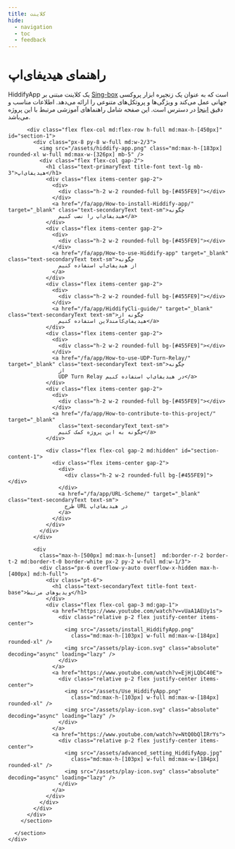 ```yaml
---
title: کلاینت
hide:
  - navigation
  - toc
  - feedback
---
```


  <main class="2xl:flex 2xl:justify-center">
    <div class="px-3 md:px-10 lg:px-20 2xl:max-w-[1920px]">
      <h1 class="text-primaryText title-font text-4xl">راهنمای هیدیفای‌اپ</h1>
      <div class="py-10">
        <p class="text-xl">
          HiddifyApp یک کلاینت مبتنی بر <a class="underline underline-offset-2"
            href="https://github.com/SagerNet/sing-box">Sing-box</a> است که به عنوان یک
          زنجیره ابزار پروکسی جهانی عمل می‌کند و ویژگی‌ها و پروتکل‌های متنوعی را ارائه می‌دهد. اطلاعات مناسب و دقیق
          <a class="underline underline-offset-2"
            href="https://github.com/hiddify/hiddify-next/blob/main/README.md">اینجا</a> در دسترس است. این صفحه شامل
          راهنماهای آموزشی مرتبط با این پروژه می‌باشد.
        </p>
      </div>
      <section class="flex flex-col gap-5 items-center justify-center py-10">
        <section
          class=" video-card  relative w-full md:max-w-[900px] rounded-3xl border-2 border-white bg-white bg-opacity-20 shadow-lg">

          <div class="flex flex-col md:flex-row h-full md:max-h-[450px]" id="section-1">
            <div class="px-8 py-8 w-full md:w-2/3">
              <img src="/assets/hiddify-app.png" class="md:max-h-[183px] rounded-xl w-full md:max-w-[326px] mb-5" />
              <div class="flex flex-col gap-2">
                <h1 class="text-primaryText title-font text-lg mb-3">هیدیفای‌اپ</h1>
                <div class="flex items-center gap-2">
                  <div>
                    <div class="h-2 w-2 rounded-full bg-[#455FE9]"></div>
                  </div>
                  <a href="/fa/app/How-to-install-Hiddify-app/" target="_blank" class="text-secondaryText text-sm">چگونه
                    هیدیفای‌اپ را نصب کنیم</a>
                </div>
                <div class="flex items-center gap-2">
                  <div>
                    <div class="h-2 w-2 rounded-full bg-[#455FE9]"></div>
                  </div>
                  <a href="/fa/app/How-to-use-Hiddify-app" target="_blank" class="text-secondaryText text-sm">چگونه
                    از هیدیفای‌اپ استفاده کنیم
                  </a>
                </div>
                <div class="flex items-center gap-2">
                  <div>
                    <div class="h-2 w-2 rounded-full bg-[#455FE9]"></div>
                  </div>
                  <a href="/fa/app/HiddifyCli-guide/" target="_blank" class="text-secondaryText text-sm">چگونه از
                    هیدیفای‌کامندلاین استفاده کنیم</a>
                </div>
                <div class="flex items-center gap-2">
                  <div>
                    <div class="h-2 w-2 rounded-full bg-[#455FE9]"></div>
                  </div>
                  <a href="/fa/app/How-to-use-UDP-Turn-Relay/" target="_blank" class="text-secondaryText text-sm">چگونه
                    از
                    UDP Turn Relay در هیدیفای‌اپ استفاده کنیم</a>
                </div>
                <div class="flex items-center gap-2">
                  <div>
                    <div class="h-2 w-2 rounded-full bg-[#455FE9]"></div>
                  </div>
                  <a href="/fa/app/How-to-contribute-to-this-project/" target="_blank"
                    class="text-secondaryText text-sm">
                    چگونه به این پروژه کمک کنیم</a>
                </div>

                <div class="flex flex-col gap-2 md:hidden" id="section-content-1">
                  <div class="flex items-center gap-2">
                    <div>
                      <div class="h-2 w-2 rounded-full bg-[#455FE9]"></div>
                    </div>
                    <a href="/fa/app/URL-Scheme/" target="_blank" class="text-secondaryText text-sm">
                      طرح URL در هیدیفای‌اپ
                    </a>
                  </div>
                </div>
              </div>
            </div>

            <div
              class="max-h-[500px] md:max-h-[unset]  md:border-r-2 border-t-2 md:border-t-0 border-white px-2 py-2 w-full md:w-1/3">
              <div class="px-6 overflow-y-auto overflow-x-hidden max-h-[400px] md:h-full">
                <div class="pt-6">
                  <h1 class="text-secondaryText title-font text-base">ویدیوهای مرتبط</h1>
                </div>
                <div class="flex flex-col gap-3 md:gap-1">
                  <a href="https://www.youtube.com/watch?v=vUaA1AEUy1s">
                    <div class="relative p-2 flex justify-center items-center">
                      <img src="/assets/install_HiddifyApp.png"
                        class="md:max-h-[103px] w-full md:max-w-[184px] rounded-xl" />
                      <img src="/assets/play-icon.svg" class="absolute" decoding="async" loading="lazy" />
                    </div>
                  </a>
                  <a href="https://www.youtube.com/watch?v=EjHjLQbC40E">
                    <div class="relative p-2 flex justify-center items-center">
                      <img src="/assets/Use_HiddifyApp.png"
                        class="md:max-h-[103px] w-full md:max-w-[184px] rounded-xl" />
                      <img src="/assets/play-icon.svg" class="absolute" decoding="async" loading="lazy" />
                    </div>
                  </a>
                  <a href="https://www.youtube.com/watch?v=NtQ0bQlIRrYs">
                    <div class="relative p-2 flex justify-center items-center">
                      <img src="/assets/advanced_setting_HiddifyApp.jpg"
                        class="md:max-h-[103px] w-full md:max-w-[184px] rounded-xl" />
                      <img src="/assets/play-icon.svg" class="absolute" decoding="async" loading="lazy" />
                    </div>
                  </a>
                </div>
              </div>
            </div>
          </div>
        </section>

      </section>
    </div>
  </main>



  <script>
   

    function readMore(id) {
      const readMoreBtn = document.getElementById(`read-more-${id}`)
      const arrowIcon = document.getElementById(`arrow-${id}`)
      const hiddenContent = document.getElementById(`section-content-${id}`)
      const section = document.getElementById(`section-${id}`)
      const sectionBottom = document.getElementById(`section-bottom-${id}`)

      const btnText = readMoreBtn.getElementsByTagName('span')[0].innerText

      if (btnText.includes('بیشتر')) {
        readMoreBtn.getElementsByTagName('span')[0].innerText = 'کمتر بخوانید'
        hiddenContent.style.display = 'flex'
        sectionBottom.classList.remove('absolute')

        const content = document.getElementById(`section-content-${id}`)
        section.style.maxHeight = content.offsetHeight + 450 + 'px'
        arrowIcon.style.transform = "rotate(180deg)";
      } else {
        readMoreBtn.getElementsByTagName('span')[0].innerText = 'بیشتر بخوانید'
        hiddenContent.style.display = 'none'
        section.style.maxHeight = 450 + 'px'
        arrowIcon.style.transform = "rotate(0deg)";
        sectionBottom.classList.add('absolute')
      }
    }
  </script>
